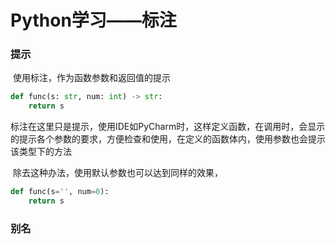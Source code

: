 # Python学习——标注

### 提示

​		使用标注，作为函数参数和返回值的提示

```python
def func(s: str, num: int) -> str:
	return s
```

​		标注在这里只是提示，使用IDE如PyCharm时，这样定义函数，在调用时，会显示的提示各个参数的要求，方便检查和使用，在定义的函数体内，使用参数也会提示该类型下的方法

​		除去这种办法，使用默认参数也可以达到同样的效果，

```python
def func(s='', num=0):
	return s
```

### 别名